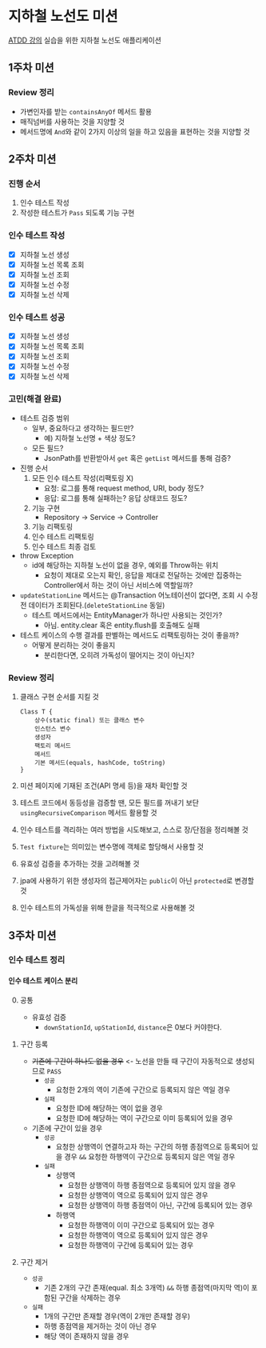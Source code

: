 # 지하철 노선도 미션
[ATDD 강의](https://edu.nextstep.camp/c/R89PYi5H) 실습을 위한 지하철 노선도 애플리케이션

## 1주차 미션
### Review 정리
  - 가변인자를 받는 `containsAnyOf` 메서드 활용
  - 매직넘버를 사용하는 것을 지양할 것
  - 메서드명에 `And`와 같이 2가지 이상의 일을 하고 있음을 표현하는 것을 지양할 것

## 2주차 미션
### 진행 순서
  1. 인수 테스트 작성
  2. 작성한 테스트가 `Pass` 되도록 기능 구현

### 인수 테스트 작성
  - [X] 지하철 노선 생성
  - [X] 지하철 노선 목록 조회
  - [X] 지하철 노선 조회
  - [X] 지하철 노선 수정
  - [X] 지하철 노선 삭제

### 인수 테스트 성공
  - [X] 지하철 노선 생성
  - [X] 지하철 노선 목록 조회
  - [X] 지하철 노선 조회
  - [X] 지하철 노선 수정
  - [X] 지하철 노선 삭제

### 고민(해결 완료)
  - 테스트 검증 범위
     - 일부, 중요하다고 생각하는 필드만? 
        - 예) 지하철 노선명 + 색상 정도?
     - 모든 필드?
       - JsonPath를 반환받아서 `get` 혹은 `getList` 메서드를 통해 검증?
  - 진행 순서
     1. 모든 인수 테스트 작성(리팩토링 X)
        - 요청: 로그를 통해 request method, URI, body 정도?
        - 응답: 로그를 통해 실패하는? 응답 상태코드 정도?
     2. 기능 구현
        - Repository -> Service -> Controller
     3. 기능 리팩토링
     4. 인수 테스트 리팩토링 
     5. 인수 테스트 최종 검토
  - throw Exception
    - id에 해당하는 지하철 노선이 없을 경우, 예외를 Throw하는 위치
      - 요청이 제대로 오는지 확인, 응답을 제대로 전달하는 것에만 집중하는 Controller에서 하는 것이 아닌 서비스에 역할일까?
  - `updateStationLine` 메서드는 @Transaction 어노테이션이 없다면, 조회 시 수정 전 데이터가 조회된다.(`deleteStationLine` 동일)
    - 테스트 메서드에서는 EntityManager가 하나만 사용되는 것인가?
      - 아님. entity.clear 혹은 entity.flush를 호출해도 실패
  - 테스트 케이스의 수행 결과를 판별하는 메서드도 리팩토링하는 것이 좋을까?
    - 어떻게 분리하는 것이 좋을지
      - 분리한다면, 오히려 가독성이 떨어지는 것이 아닌지?

### Review 정리  

1. 클래스 구현 순서를 지킬 것
    ```
    Class T {
        상수(static final) 또는 클래스 변수
        인스턴스 변수
        생성자
        팩토리 메서드
        메서드
        기본 메서드(equals, hashCode, toString)
    }
    ```

2. 미션 페이지에 기재된 조건(API 명세 등)을 재차 확인할 것
3. 테스트 코드에서 동등성을 검증할 땐, 모든 필드를 꺼내기 보단  `usingRecursiveComparison` 메서드 활용할 것
4. 인수 테스트를 격리하는 여러 방법을 시도해보고, 스스로 장/단점을 정리해볼 것
5. `Test fixture`는 의미있는 변수명에 객체로 할당해서 사용할 것
6. 유효성 검증을 추가하는 것을 고려해볼 것
7. jpa에 사용하기 위한 생성자의 접근제어자는 `public`이 아닌 `protected`로 변경할 것
8. 인수 테스트의 가독성을 위해 한글을 적극적으로 사용해볼 것


## 3주차 미션

### 인수 테스트 정리

#### 인수 테스트 케이스 분리

0. 공통
   - 유효성 검증
     - `downStationId`, `upStationId`, `distance`은 0보다 커야한다.

1. 구간 등록
   - ~~기존에 구간이 하나도 없을 경우~~ <- 노선을 만들 때 구간이 자동적으로 생성되므로 `PASS`
     - `성공`
       - 요청한 2개의 역이 기존에 구간으로 등록되지 않은 역일 경우
     - `실패`
       - 요청한 ID에 해당하는 역이 없을 경우
       - 요청한 ID에 해당하는 역이 구간으로 이미 등록되어 있을 경우
   - 기존에 구간이 있을 경우
     - `성공`
       - 요청한 상행역이 연결하고자 하는 구간의 하행 종점역으로 등록되어 있을 경우 `&&` 요청한 하행역이 구간으로 등록되지 않은 역일 경우
     - `실패`
       - 상행역
         - 요청한 상행역이 하행 종점역으로 등록되어 있지 않을 경우
         - 요청한 상행역이 역으로 등록되어 있지 않은 경우
         - 요청한 상행역이 하행 종점역이 아닌, 구간에 등록되어 있는 경우
       - 하행역
         - 요청한 하행역이 이미 구간으로 등록되어 있는 경우
         - 요청한 하행역이 역으로 등록되어 있지 않은 경우
         - 요청한 하행역이 구간에 등록되어 있는 경우

2. 구간 제거
    - `성공`
      - 기존 2개의 구간 존재(equal. 최소 3개역) `&&` 하행 종점역(마지막 역)이 포함된 구간을 삭제하는 경우
    - `실패`
      - 1개의 구간만 존재할 경우(역이 2개만 존재할 경우)
      - 하행 종점역을 제거하는 것이 아닌 경우
      - 해당 역이 존재하지 않을 경우
